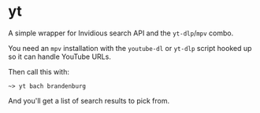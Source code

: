 yt
==

A simple wrapper for Invidious search API and the `yt-dlp`/`mpv` combo.

You need an `mpv` installation with the `youtube-dl` or `yt-dlp` script hooked up so it can handle YouTube URLs.

Then call this with:

```
~> yt bach brandenburg
```

And you'll get a list of search results to pick from.
